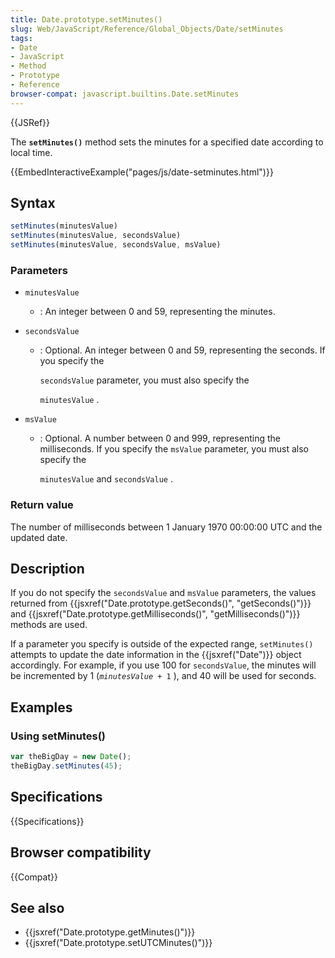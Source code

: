 ```yaml
---
title: Date.prototype.setMinutes()
slug: Web/JavaScript/Reference/Global_Objects/Date/setMinutes
tags:
- Date
- JavaScript
- Method
- Prototype
- Reference
browser-compat: javascript.builtins.Date.setMinutes
---
```

{{JSRef}}

The **`setMinutes()`** method sets the minutes for a specified date according to
local time.

{{EmbedInteractiveExample("pages/js/date-setminutes.html")}}

## Syntax

```js
setMinutes(minutesValue)
setMinutes(minutesValue, secondsValue)
setMinutes(minutesValue, secondsValue, msValue)
```

### Parameters

- `minutesValue`
  - : An integer between 0 and 59, representing the minutes.
- `secondsValue`

  - : Optional. An integer between 0 and 59, representing the seconds. If you
    specify the

    `secondsValue` parameter, you must also specify the

    `minutesValue` .

- `msValue`

  - : Optional. A number between 0 and 999, representing the milliseconds. If
    you specify the `msValue` parameter, you must also specify the

    `minutesValue` and `secondsValue` .

### Return value

The number of milliseconds between 1 January 1970 00:00:00 UTC and the updated
date.

## Description

If you do not specify the `secondsValue` and `msValue` parameters, the values
returned from
{{jsxref("Date.prototype.getSeconds()", "getSeconds()")}} and
{{jsxref("Date.prototype.getMilliseconds()", "getMilliseconds()")}}
methods are used.

If a parameter you specify is outside of the expected range, `setMinutes()`
attempts to update the date information in the {{jsxref("Date")}} object
accordingly. For example, if you use 100 for `secondsValue`, the minutes will be
incremented by 1 (<code><var>minutesValue</var> + 1</code> ), and 40 will be
used for seconds.

## Examples

### Using setMinutes()

```js
var theBigDay = new Date();
theBigDay.setMinutes(45);
```

## Specifications

{{Specifications}}

## Browser compatibility

{{Compat}}

## See also

- {{jsxref("Date.prototype.getMinutes()")}}
- {{jsxref("Date.prototype.setUTCMinutes()")}}
